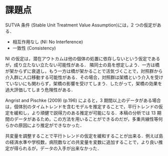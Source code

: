 # 課題点

SUTVA 条件 (Stable Unit Treatment Value Assumption)には，2 つの仮定がある．

- 相互作用なし (NI: No Interference)
- 一致性 (Consistency)

NI の仮定は，潜在アウトカムは他の個体の処置に依存しないという仮定であるが，成り立たない立たない可能性がある．
隣同士の島を想定しよう．一方は橋が架からずに衰退し，もう一方は橋が架かることで活気づくことで，対照群から介入群に人口移動する可能性がある．その場合，対照群は架橋という介入を受けていないにも関わらず，架橋の影響を受けてしまう．したがって，架橋の効果を過大評価してしまう危険性がある．

Angrist and Pischke (2009) (p.196) によると，$3$ 期間以上のデータがある場合は，個体別のタイムトレンドを含むモデルを推定することで，平行トレンドの仮定を緩和し，より頑健で説得力のある推定が可能になる．本稿の分析では $13$ 期間のデータがあるため，この方法を用いることができるのだが，多重共線性等何らかの原因により推定ができなかった．

共変量を調整することで平行トレンドの仮定を緩和することが出来る．例えば島の経済水準や学校数，病院数などの共変量を変数に追加することで，より良い推定が得られるが，データの入手が出来なかった．
